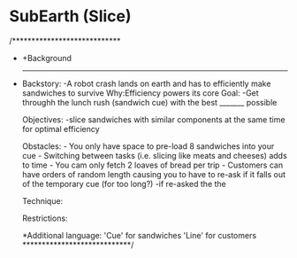 # SubEarth (Slice)
/**************************** 
 *  +Background
 * ------------------------------------
    Backstory:
        -A robot crash lands on earth and has to efficiently make sandwiches to survive
            Why:Efficiency powers its core
    Goal: 
        -Get throughh the lunch rush (sandwich cue) with the best _______ possible

    Objectives:
        -slice sandwiches with similar components at the same time
        for optimal efficiency 

     Obstacles:
        - You only have space to pre-load 8 sandwiches into your cue 
        - Switching between tasks (i.e. slicing like meats and cheeses) adds to time
        - You cam only fetch 2 loaves of bread per trip
        - Customers can have orders of random length causing you to have to re-ask 
        if it falls out of the temporary cue (for too long?)
            -if re-asked the the 

     Technique:
    
     Restrictions:

     *Additional language:
        'Cue' for sandwiches
        'Line'  for customers
****************************/
